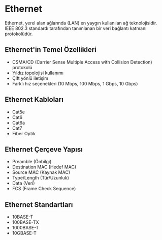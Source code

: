 # Ethernet

Ethernet, yerel alan ağlarında (LAN) en yaygın kullanılan ağ teknolojisidir. IEEE 802.3 standardı tarafından tanımlanan bir veri bağlantı katmanı protokolüdür.

## Ethernet'in Temel Özellikleri
- CSMA/CD (Carrier Sense Multiple Access with Collision Detection) protokolü
- Yıldız topolojisi kullanımı
- Çift yönlü iletişim
- Farklı hız seçenekleri (10 Mbps, 100 Mbps, 1 Gbps, 10 Gbps)

## Ethernet Kabloları
- Cat5e
- Cat6
- Cat6a
- Cat7
- Fiber Optik

## Ethernet Çerçeve Yapısı
- Preamble (Önbilgi)
- Destination MAC (Hedef MAC)
- Source MAC (Kaynak MAC)
- Type/Length (Tür/Uzunluk)
- Data (Veri)
- FCS (Frame Check Sequence)

## Ethernet Standartları
- 10BASE-T
- 100BASE-TX
- 1000BASE-T
- 10GBASE-T 
